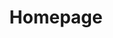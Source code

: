 ---
# Edit theme's home layout instead if you wanna make some changes
# See: https://jekyllrb.com/docs/themes/#overriding-theme-defaults
layout: home
title: Homepage
icon: fa-home
order: 1
---